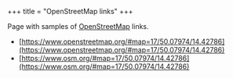 +++
title = "OpenStreetMap links"
+++

Page with samples of [OpenStreetMap][openstreetmap-home] links.

<!-- more -->

- [https://www.openstreetmap.org/#map=17/50.07974/14.42786](https://www.openstreetmap.org/#map=17/50.07974/14.42786)
- [https://www.osm.org/#map=17/50.07974/14.42786](https://www.osm.org/#map=17/50.07974/14.42786)

[openstreetmap-home]: https://www.openstreetmap.org
